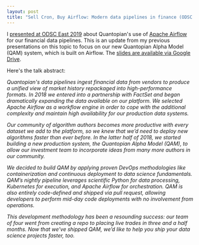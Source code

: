 ```yaml
---
layout: post
title: "Sell Cron, Buy Airflow: Modern data pipelines in finance (ODSC East 2019)"
---
```


I [presented at ODSC East 2019](https://odsc.com/training/portfolio/sell-cron-buy-airflow-modern-data-pipelines-in-finance) about Quantopian's use of [Apache Airflow](https://airflow.apache.org/) for our financial data pipelines. This is an update from my previous presentations on this topic to focus on our new Quantopian Alpha Model (QAM) system, which is built on Airflow. The [slides are available via Google Drive](https://docs.google.com/presentation/d/1Dw0pMqAQ3iQ7Gq_YHirL9pyHNVkGXr-96PnelAkXVyU/edit).

<!--more-->

Here's the talk abstract:

_Quantopian's data pipelines ingest financial data from vendors to produce a unified view of market history repackaged into high-performance formats. In 2018 we entered into a partnership with FactSet and began dramatically expanding the data available on our platform. We selected Apache Airflow as a workflow engine in order to cope with the additional complexity and maintain high availability for our production data systems._

_Our community of algorithm authors becomes more productive with every dataset we add to the platform, so we knew that we’d need to deploy new algorithms faster than ever before. In the latter half of 2018, we started building a new production system, the Quantopian Alpha Model (QAM), to allow our investment team to incorporate ideas from many more authors in our community._

_We decided to build QAM by applying proven DevOps methodologies like containerization and continuous deployment to data science fundamentals. QAM’s nightly pipeline leverages scientific Python for data processing, Kubernetes for execution, and Apache Airflow for orchestration. QAM is also entirely code-defined and shipped via pull request, allowing developers to perform mid-day code deployments with no involvement from operations._

_This development methodology has been a resounding success: our team of four went from creating a repo to placing live trades in three and a half months. Now that we’ve shipped QAM, we’d like to help you ship your data science projects faster, too._
